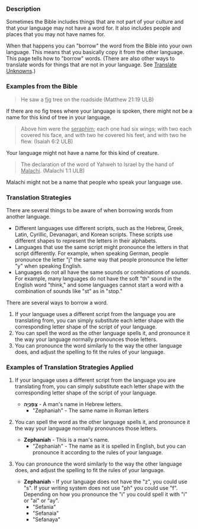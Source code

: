 

### Description

Sometimes the Bible includes things that are not part of your culture and that your language may not have a word for.  It also includes people and places that you may not have names for. 

When that happens you  can "borrow" the word from the Bible into your own language. This means that you basically copy it from the other language.  This page tells how to "borrow" words.  (There are also other ways to translate words for things that are not in your language.  See [Translate Unknowns](../translate-unknown/01.md).)

### Examples from the Bible

>He saw a <u>fig</u> tree on the roadside  (Matthew 21:19 ULB) 

If there are no fig trees where your language is spoken, there might not be a name for this kind of tree in your language.

>Above him were the <u>seraphim</u>; each one had six wings; with two each covered his face, and with two he covered his feet, and with two he flew.  (Isaiah 6:2 ULB)

Your language might not have a name for this kind of creature.

>The declaration of the word of Yahweh to Israel by the hand of <u>Malachi</u>.  (Malachi 1:1 ULB)

Malachi might not be a name that people who speak your language use. 

### Translation Strategies

There are several things to be aware of when borrowing words from another language.

* Different languages use different scripts, such as the Hebrew, Greek, Latin, Cyrillic, Devanagari, and Korean scripts. These scripts use different shapes to represent the letters in their alphabets. 
* Languages that use the same script might pronounce the letters in that script differently. For example, when speaking German, people pronounce the letter "j" the same way that people pronounce the letter "y" when speaking English. 
* Languages do not all have the same sounds or combinations of sounds. For example, many languages do not have the soft "th" sound in the English word "think," and some languages cannot start a word with a combination of sounds like "st" as in "stop." 

There are several ways to borrow a word. 

1. If your language uses a different script from the language you are translating from, you can simply substitute each letter shape with the corresponding letter shape of the script of your language.
1. You can spell the word as the other language spells it, and pronounce it the way your language normally pronounces those letters.   
1. You can pronounce the word similarly to the way the other language does, and adjust the spelling to fit the rules of your language.  


### Examples of Translation Strategies Applied

1. If your language uses a different script from the language you are translating from, you can simply substitute each letter shape with the corresponding letter shape of the script of your language.

    * **צְפַנְיָ֤ה** - A man's name in Hebrew letters.
        * "Zephaniah" - The same name in Roman letters

2. You can spell the word as the other language spells it, and pronounce it the way your language normally pronounces those letters.

    * **Zephaniah**  - This is a man's name.
        * "Zephaniah" - The name as it is spelled in English, but you can pronounce it according to the rules of your language.

3. You can pronounce the word similarly to the way the other language does, and adjust the spelling to fit the rules of your language.

    * **Zephaniah**  - If your language does not have the "z", you could use "s". If your writing system does not use "ph" you could use "f". Depending on how you pronounce the "i" you could spell it with "i" or "ai" or "ay".
        * "Sefania"
        * "Sefanaia"
        * "Sefanaya"

